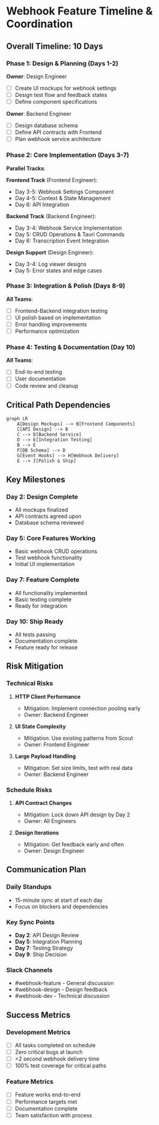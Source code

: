 # Webhook Feature Timeline & Coordination

## Overall Timeline: 10 Days

### Phase 1: Design & Planning (Days 1-2)
**Owner**: Design Engineer
- [ ] Create UI mockups for webhook settings
- [ ] Design test flow and feedback states
- [ ] Define component specifications

**Owner**: Backend Engineer  
- [ ] Design database schema
- [ ] Define API contracts with Frontend
- [ ] Plan webhook service architecture

### Phase 2: Core Implementation (Days 3-7)
**Parallel Tracks**:

**Frontend Track** (Frontend Engineer):
- Day 3-5: Webhook Settings Component
- Day 4-5: Context & State Management
- Day 6: API Integration

**Backend Track** (Backend Engineer):
- Day 3-4: Webhook Service Implementation
- Day 5: CRUD Operations & Tauri Commands
- Day 6: Transcription Event Integration

**Design Support** (Design Engineer):
- Day 3-4: Log viewer designs
- Day 5: Error states and edge cases

### Phase 3: Integration & Polish (Days 8-9)
**All Teams**:
- [ ] Frontend-Backend integration testing
- [ ] UI polish based on implementation
- [ ] Error handling improvements
- [ ] Performance optimization

### Phase 4: Testing & Documentation (Day 10)
**All Teams**:
- [ ] End-to-end testing
- [ ] User documentation
- [ ] Code review and cleanup

## Critical Path Dependencies

```mermaid
graph LR
    A[Design Mockups] --> B[Frontend Components]
    C[API Design] --> B
    C --> D[Backend Service]
    D --> E[Integration Testing]
    B --> E
    F[DB Schema] --> D
    G[Event Hooks] --> H[Webhook Delivery]
    E --> I[Polish & Ship]
```

## Key Milestones

### Day 2: Design Complete
- All mockups finalized
- API contracts agreed upon
- Database schema reviewed

### Day 5: Core Features Working
- Basic webhook CRUD operations
- Test webhook functionality
- Initial UI implementation

### Day 7: Feature Complete
- All functionality implemented
- Basic testing complete
- Ready for integration

### Day 10: Ship Ready
- All tests passing
- Documentation complete
- Feature ready for release

## Risk Mitigation

### Technical Risks
1. **HTTP Client Performance**
   - Mitigation: Implement connection pooling early
   - Owner: Backend Engineer

2. **UI State Complexity**
   - Mitigation: Use existing patterns from Scout
   - Owner: Frontend Engineer

3. **Large Payload Handling**
   - Mitigation: Set size limits, test with real data
   - Owner: Backend Engineer

### Schedule Risks
1. **API Contract Changes**
   - Mitigation: Lock down API design by Day 2
   - Owner: All Engineers

2. **Design Iterations**
   - Mitigation: Get feedback early and often
   - Owner: Design Engineer

## Communication Plan

### Daily Standups
- 15-minute sync at start of each day
- Focus on blockers and dependencies

### Key Sync Points
- **Day 2**: API Design Review
- **Day 5**: Integration Planning
- **Day 7**: Testing Strategy
- **Day 9**: Ship Decision

### Slack Channels
- #webhook-feature - General discussion
- #webhook-design - Design feedback
- #webhook-dev - Technical discussion

## Success Metrics

### Development Metrics
- [ ] All tasks completed on schedule
- [ ] Zero critical bugs at launch
- [ ] <2 second webhook delivery time
- [ ] 100% test coverage for critical paths

### Feature Metrics
- [ ] Feature works end-to-end
- [ ] Performance targets met
- [ ] Documentation complete
- [ ] Team satisfaction with process